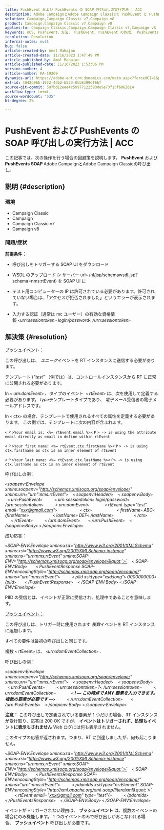 ```yaml
---
title: PushEvent および PushEvents の SOAP 呼び出しの実行方法 | ACC
description: Adobe CampaignとAdobe Campaign Classicで PushEvent と PushEvents の SOAP 呼び出しをおこなう方法を説明します。
solution: Campaign,Campaign Classic v7,Campaign v8
product: Campaign,Campaign Classic v7,Campaign v8
applies-to: Campaign Classic,Campaign,Campaign Classic v7,Campaign v8
keywords: KCS, PushEvent，方法， PushEvent, PushEvent の作成， PushEvents の作成， SOAP 呼び出し， ACC, Adobe Campaign, Adobe Campaign Classic
resolution: Resolution
internal-notes: null
bug: false
article-created-by: Amol Mahajan
article-created-date: 11/16/2023 1:47:49 PM
article-published-by: Amol Mahajan
article-published-date: 11/16/2023 1:53:06 PM
version-number: 4
article-number: KA-19369
dynamics-url: https://adobe-ent.crm.dynamics.com/main.aspx?forceUCI=1&pagetype=entityrecord&etn=knowledgearticle&id=cfe729b7-8684-ee11-8179-6045bd0065b6
exl-id: 4042d96b-1923-4db2-b533-0bb8399df6bf
source-git-commit: 587bd12eee4c59977122393de5e73f15f6062614
workflow-type: tm+mt
source-wordcount: '535'
ht-degree: 2%

---
```


# PushEvent および PushEvents の SOAP 呼び出しの実行方法 | ACC


この記事では、次の操作を行う場合の回避策を説明します。 <b>PushEvent</b> および <b>PushEvents SOAP </b>Adobe CampaignとAdobe Campaign Classicの呼び出し。

## 説明 {#description}


### <b>環境</b>

- Campaign Classic
- Campaign
- Campaign Classic v7
- Campaign v8




### <b>問題/症状 </b>

<b>前提条件：</b>

- 呼び出しをトリガーする SOAP UI をダウンロード

- WSDL のアップロード (`<` サーバー url`>` /nl/jsp/schemawsdl.jsp?schema=nms:rtEvent) を SOAP UI に

- テスト用コンピューターの IP は許可されている必要があります。許可されていない場合は、「アクセスが拒否されました」というエラーが表示されます。

- 入力する認証（通常は mc ユーザー）の有効な資格情報 *`<`urn:sessiontoken`>` login/password`<` /urn:sessiontoken`>`*




## 解決策 {#resolution}


<u>プッシュイベント：</u>

この呼び出しは、 *ユニーク*&#x200B;イベントを RT インスタンスに送信する必要があります。

テンプレート (*&quot;test&quot;* （例では）は、コントロールインスタンスから RT に正常に公開される必要があります。

In `<` *urn:domEvent*`>` 、タイプのイベント  `<` *rtEvent*`>`  は、次を使用して定義する必要があります。 *type*&#x200B;テンプレートタイプであり、 *電子メール*&#x200B;受信者の電子メールアドレスです。

In `<` ctx`>` の場合、テンプレートで使用されるすべての属性を定義する必要があります。 この例では、テンプレートに次の内容が含まれます。

`<` `P` `>Your email is: <%= rtEvent.email %><` `P` `> -> is using the attribute email directly as email in define within rtEvent`

`<` `P` `>Your first name: <%= rtEvent.ctx.firstName %><` `P` `> -> is using ctx.firstname as ctx is an inner element of rtEvent`

`<` `P` `>Your last name: <%= rtEvent.ctx.lastName %><` `P> -> is using ctx.lastname as ctx is an inner element of rtEvent`

呼び出しの例：

*`<`soapenv:Envelope xmlns:soapenv=&quot;http://schemas.xmlsoap.org/soap/envelope/&quot; xmlns:urn=&quot;urn&quot;:nms:rtEvent&quot;`>`
   `<` soapenv:Header/`>`
   `<` soapenv:Body`>`
      `<` urn:PushEvent`>`
         `<` urn:sessiontoken`>` login/password`<` /urn:sessiontoken`>`
         `<` urn:domEvent`>`
            `<` rtEvent type=&quot;test&quot; email=&quot;xxx@gmail.com&quot;`>`  
                `<` ctx`>`
                    `<` firstName`>` ABC`<` /firstName`>`
                   `<` lastName`>` DEF`<` /lastName`>`
                `<` /ctx`>`
            `<` /rtEvent`>`
         `<` /urn:domEvent`>`
      `<` /urn:PushEvent`>`
   `<` /soapenv:Body`>`
`<` /soapenv:Envelope`>`*

成功応答：

*`<`SOAP-ENV:Envelope xmlns:xsd=&quot;http://www.w3.org/2001/XMLSchema&quot; xmlns:xsi=&quot;http://www.w3.org/2001/XMLSchema-instance&quot; xmlns:ns=&quot;urn:nms:rtEvent&quot; xmlns:SOAP-ENV=&quot;http://schemas.xmlsoap.org/soap/envelope/&quot;`>`
   `<` SOAP-ENV:Body`>`
      `<` PushEventResponse SOAP-ENV:encodingStyle=&quot;http://schemas.xmlsoap.org/soap/encoding/&quot; xmlns=&quot;urn&quot;:nms:rtEvent&quot;`>`
         `<` plId xsi:type=&quot;xsd:long&quot;`>` 0000000000`<` /plId`>`
      `<` /PushEventResponse`>`
   `<` /SOAP-ENV:Body`>`
`<` /SOAP-ENV:Envelope`>`*

PIID の受信とは、イベントが正常に受信され、処理中であることを意味します。



<u>プッシュイベント：</u>

この呼び出しは、トリガー時に使用されます *複数*&#x200B;イベントを RT インスタンスに追加します。

すべての要件は最初の呼び出しと同じです。

複数 `<` rtEvent`>`  は、 *`<`urn:domEventCollection`>` .*



呼び出しの例：

*`<`soapenv:Envelope xmlns:soapenv=&quot;http://schemas.xmlsoap.org/soap/envelope/&quot; xmlns:urn=&quot;urn&quot;:nms:rtEvent&quot;`>`
   `<` soapenv:Header/`>`
   `<` soapenv:Body`>`
      `<` urn:PushEvents`>`
         `<` urn:sessiontoken`>` ?`<` /urn:sessiontoken`>`
         `<` urn:domEventCollection`>`
            <b>`<` ! — この時点で ANY 要素を入力できます。 複数の要素が必要です —`>` </b>
         `<` /urn:domEventCollection`>`
      `<` /urn:PushEvents`>`
   `<` /soapenv:Body`>`
`<` /soapenv:Envelope`>`*

<b>注意：</b> この呼び出しで定義されている要素が 1 つだけの場合、RT インスタンスが受け取り、応答は 200 OK ですが、 <b>イベントはトリガーされず、処理もイベントに表示もされません</b> Web ログには何も表示されません。

このタイプの応答が返されます。つまり、RT に到達しましたが、何も起こりません。

*`<`SOAP-ENV:Envelope xmlns:xsd=&quot;http://www.w3.org/2001/XMLSchema&quot; xmlns:xsi=&quot;http://www.w3.org/2001/XMLSchema-instance&quot; xmlns:ns=&quot;urn:nms:rtEvent&quot; xmlns:SOAP-ENV=&quot;http://schemas.xmlsoap.org/soap/envelope/&quot;`>`
   `<` SOAP-ENV:Body`>`
      `<` PushEventsResponse SOAP-ENV:encodingStyle=&quot;http://schemas.xmlsoap.org/soap/encoding/&quot; xmlns=&quot;urn&quot;:nms:rtEvent&quot;`>`
         `<` pdomIds xsi:type=&quot;ns:Element&quot; SOAP-ENV:encodingStyle=&quot;http://xml.apache.org/xml-soap/literalxml&quot;`>`
            `<` rtEvent email=&quot;xxx@gmail.com&quot; type=&quot;test&quot;/`>`
         `<` /pdomIds`>`
      `<` /PushEventsResponse`>`
   `<` /SOAP-ENV:Body`>`
`<` /SOAP-ENV:Envelope`>`*

イベントがトリガーされない理由は、 <b>プッシュイベント</b> は、複数のイベントの場合にのみ機能します。 1 つのイベントのみで呼び出しがおこなわれる場合、 <b>プッシュイベント</b> 呼び出しが必要です。
